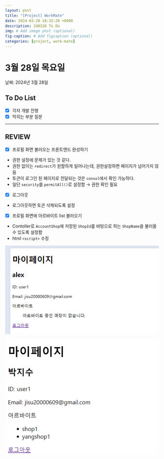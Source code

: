 ```yaml
---
layout: post
title: "[Project] WorkMate"
date: 2024-03-28 18:32:20 +0900
description: 240328 To Do
img: # Add image post (optional)
fig-caption: # Add figcaption (optional)
categories: [project, work-mate]
---
```


# 3월 28일 목요일

날짜: 2024년 3월 28일

## To Do List

- [x]  각자 개발 진행
- [x]  막히는 부분 질문

---

## REVIEW

- [x]  프로필 화면 불러오는 프론트엔드 완성하기
  - 권한 설정에 문제가 있는 것 같다.
  - 권한 없이는 `redirect`가 원할하게 일어나는데, 권한설정하면 페이지가 넘어가지 않음
  - 토큰이 로그인 된 페이지로 전달되는 것은 `consol`에서 확인 가능하다.
  - 일단 `security`를 `permitAll()`로 설정함 → 권한 확인 필요
- [x]  로그아웃
  - 로그아웃하면 토큰 삭제되도록 설정
- [x]  프로필 화면에 아르바이트 list 불러오기
  - Contoller로 `AccountShop`에 저장된 `ShopId`를 바탕으로 하는 `ShopName`을 불러올 수 있도록 설정함
  - html `<script>` 수정

![Untitled](/assets/img/posts/project/work-mate/240328/Untitled.png)

![Untitled](/assets/img/posts/project/work-mate/240328/Untitled%201.png)
